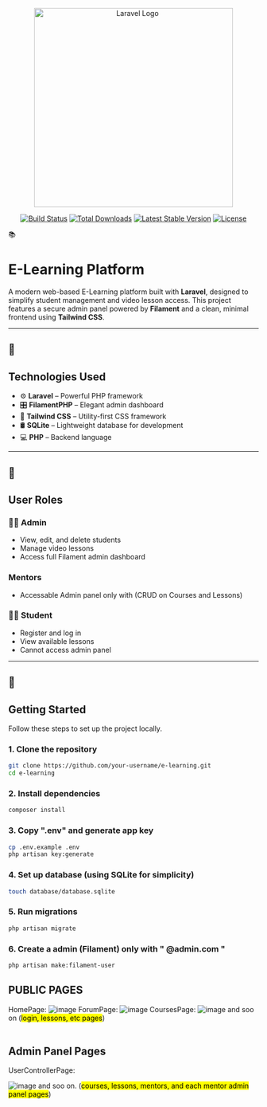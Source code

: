 <p align="center"><a href="https://laravel.com" target="_blank"><img src="https://raw.githubusercontent.com/laravel/art/master/logo-lockup/5%20SVG/2%20CMYK/1%20Full%20Color/laravel-logolockup-cmyk-red.svg" width="400" alt="Laravel Logo"></a></p>

<p align="center">
<a href="https://github.com/laravel/framework/actions"><img src="https://github.com/laravel/framework/workflows/tests/badge.svg" alt="Build Status"></a>
<a href="https://packagist.org/packages/laravel/framework"><img src="https://img.shields.io/packagist/dt/laravel/framework" alt="Total Downloads"></a>
<a href="https://packagist.org/packages/laravel/framework"><img src="https://img.shields.io/packagist/v/laravel/framework" alt="Latest Stable Version"></a>
<a href="https://packagist.org/packages/laravel/framework"><img src="https://img.shields.io/packagist/l/laravel/framework" alt="License"></a>

</p>
📚 <h1>E-Learning Platform</h1>

A modern web-based E-Learning platform built with **Laravel**, designed to simplify student management and video lesson access. This project features a secure admin panel powered by **Filament** and a clean, minimal frontend using **Tailwind CSS**.

---

## 🔧 <h2>Technologies Used</h2>

- ⚙️ **Laravel** – Powerful PHP framework
- 🎛️ **FilamentPHP** – Elegant admin dashboard
- 🎨 **Tailwind CSS** – Utility-first CSS framework
- 🛢️ **SQLite** – Lightweight database for development
- 💻 **PHP** – Backend language

---

## 👥 <h2>User Roles</h2>

### 🧑‍🏫 Admin
- View, edit, and delete students
- Manage video lessons
- Access full Filament admin dashboard

### Mentors
- Accessable Admin panel only with (CRUD on Courses and Lessons)

### 👨‍🎓 Student
- Register and log in
- View available lessons
- Cannot access admin panel

---

## 🚀 <h2>Getting Started</h2>

Follow these steps to set up the project locally.

### 1. Clone the repository
```bash
git clone https://github.com/your-username/e-learning.git
cd e-learning
```
### 2. Install dependencies
```bash
composer install
```
### 3. Copy ".env" and generate app key
```bash
cp .env.example .env
php artisan key:generate
```

### 4. Set up database (using SQLite for simplicity)
```bash
touch database/database.sqlite
```
### 5. Run migrations
```bash
php artisan migrate
```
### 6. Create a admin (Filament) only with  " @admin.com "
```bash
php artisan make:filament-user
```

<h2> PUBLIC PAGES </h2>

HomePage: ![image](https://github.com/user-attachments/assets/f7adeb5e-625a-441c-8aef-37f6639684e2)
ForumPage: ![image](https://github.com/user-attachments/assets/af24cb1d-cbdc-4428-9550-2cd0736d4b52)
CoursesPage: ![image](https://github.com/user-attachments/assets/385fbeaa-7e29-4ae0-af32-03347c50a452)
and soo on (<mark>login, lessons, etc pages</mark>)
<br><br>

<h2>Admin Panel Pages</h2>
UserControllerPage: 

![image](https://github.com/user-attachments/assets/30793adf-cfda-47bc-ac25-99d443c6eda9)
and soo on. (<mark>courses, lessons, mentors, and each mentor admin panel pages</mark>)

